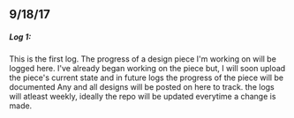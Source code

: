## 9/18/17


##### **Log 1**:

This is the first log. The progress of a design piece I'm working on will be logged here.
I've already began working on the piece but, I will soon upload the piece's current state and in future logs the progress of the piece will be documented
Any and all designs will be posted on here to track.
the logs will atleast weekly, ideally the repo will be updated everytime a change is made.
